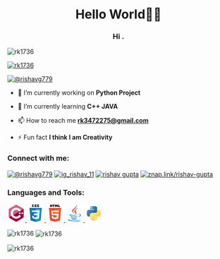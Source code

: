 <h1 align="center">Hello World🐱‍🏍
<h3 align="center">Hi .</h3>

<p align="left"> <img src="https://komarev.com/ghpvc/?username=rk1736&label=Profile%20views&color=0e75b6&style=flat" alt="rk1736" /> </p>

<p align="left"> <a href="https://github.com/ryo-ma/github-profile-trophy"><img src="https://github-profile-trophy.vercel.app/?username=rk1736" alt="rk1736" /></a> </p>

<p align="left"> <a href="https://twitter.com/@rishavg779" target="blank"><img src="https://img.shields.io/twitter/follow/@rishavg779?logo=twitter&style=for-the-badge" alt="@rishavg779" /></a> </p>

- 🔭 I’m currently working on **Python Project**

- 🌱 I’m currently learning **C++ JAVA**

- 📫 How to reach me **rk3472275@gmail.com**

- ⚡ Fun fact **I think I am Creativity**

<h3 align="left">Connect with me:</h3>
<p align="left">
<a href="https://twitter.com/@rishavg779" target="blank"><img align="center" src="https://raw.githubusercontent.com/rahuldkjain/github-profile-readme-generator/master/src/images/icons/Social/twitter.svg" alt="@rishavg779" height="30" width="40" /></a>
<a href="https://instagram.com/ig_rishav_11" target="blank"><img align="center" src="https://raw.githubusercontent.com/rahuldkjain/github-profile-readme-generator/master/src/images/icons/Social/instagram.svg" alt="ig_rishav_11" height="30" width="40" /></a>
<a href="https://www.youtube.com/c/rishav gupta" target="blank"><img align="center" src="https://raw.githubusercontent.com/rahuldkjain/github-profile-readme-generator/master/src/images/icons/Social/youtube.svg" alt="rishav gupta" height="30" width="40" /></a>
<a href="/znap.link/rishav-gupta" target="blank"><img align="center" src="https://raw.githubusercontent.com/rahuldkjain/github-profile-readme-generator/master/src/images/icons/Social/rss.svg" alt="znap.link/rishav-gupta" height="30" width="40" /></a>
</p>

<h3 align="left">Languages and Tools:</h3>
<p align="left"> <a href="https://www.w3schools.com/cpp/" target="_blank"> <img src="https://raw.githubusercontent.com/devicons/devicon/master/icons/cplusplus/cplusplus-original.svg" alt="cplusplus" width="40" height="40"/> </a> <a href="https://www.w3schools.com/css/" target="_blank"> <img src="https://raw.githubusercontent.com/devicons/devicon/master/icons/css3/css3-original-wordmark.svg" alt="css3" width="40" height="40"/> </a> <a href="https://www.w3.org/html/" target="_blank"> <img src="https://raw.githubusercontent.com/devicons/devicon/master/icons/html5/html5-original-wordmark.svg" alt="html5" width="40" height="40"/> </a> <a href="https://www.java.com" target="_blank"> <img src="https://raw.githubusercontent.com/devicons/devicon/master/icons/java/java-original.svg" alt="java" width="40" height="40"/> </a> <a href="https://www.python.org" target="_blank"> <img src="https://raw.githubusercontent.com/devicons/devicon/master/icons/python/python-original.svg" alt="python" width="40" height="40"/> </a> </p>

<p><img align="left" src="https://github-readme-stats.vercel.app/api/top-langs?username=rk1736&show_icons=true&locale=en&layout=compact" alt="rk1736" /></p>

<p>&nbsp;<img align="center" src="https://github-readme-stats.vercel.app/api?username=rk1736&show_icons=true&locale=en" alt="rk1736" /></p>

<p><img align="center" src="https://github-readme-streak-stats.herokuapp.com/?user=rk1736&" alt="rk1736" /></p>
